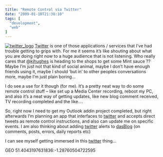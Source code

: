 ```yaml
---
title: "Remote Control via Twitter"
date: "2009-01-18T21:38:10"
tags: [
  "development",
  "web"
]
---
```

[![twitter_logo](twitter_logo_thumb.png)](https://kapie.com/content/binary/WindowsLiveWriter/RemoteControlviaTwitter_12B83/twitter_logo_2.png) [Twitter](http://twitter.com) is one of those applications / services that I’ve had trouble getting to grips with. For me it seems it’s like shouting about what you are doing right now to a huge audience that is not listening. Who really cares that @[kjhughes](http://twitter.com/kjhughes) is heading to the shops to get some Mint sauce ?? Maybe I’m just not that kind of social animal, maybe I don’t have enough friends using it, maybe I should ‘but in’ to other peoples conversations more, maybe I’m just plain boring…

I do see a use for it though (for me). It’s a pretty neat way to do some remote control stuff – like set up a Media Center recording, reboot my PC, and also it’s a neat way of getting updates, like new blog comment received, TV recording completed and the like….

So, right now I need to get my Outlook addin project completed, but right afterwards I’m planning an app that interfaces to [twitter](http://twitter.com) and accepts direct tweets as remote control instructions, and also can update me on specific events. I am also thinking about adding [twitter](http://twitter.com) alerts to [dasBlog](http://www.dasblog.info) (on comments, posts, errors, daily reports etc)

I can see myself getting immersed in this [twitter](http://twitter.com) thing…

GEO 51.4043197631836:\-1.28760504722595